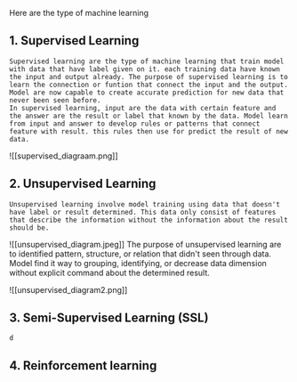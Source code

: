 Here are the type of machine learning

## 1. Supervised Learning
	Supervised learning are the type of machine learning that train model with data that have label given on it. each training data have known the input and output already. The purpose of supervised learning is to learn the connection or funtion that connect the input and the output. Model are now capable to create accurate prediction for new data that never been seen before.
	In supervised learning, input are the data with certain feature and the answer are the result or label that known by the data. Model learn from input and answer to develop rules or patterns that connect feature with result. this rules then use for predict the result of new data.

![[supervised_diagraam.png]]
## 2. Unsupervised Learning
	Unsupervised learning involve model training using data that doesn't have label or result determined. This data only consist of features that describe the information without the information about the result should be.

![[unsupervised_diagram.jpeg]]
The purpose of unsupervised learning are to identified pattern, structure, or relation that didn't seen through data. Model find it way to grouping, identifying, or decrease data dimension without explicit command about the determined result.

![[unsupervised_diagram2.png]]

## 3. Semi-Supervised Learning (SSL)
	d
## 4. Reinforcement learning